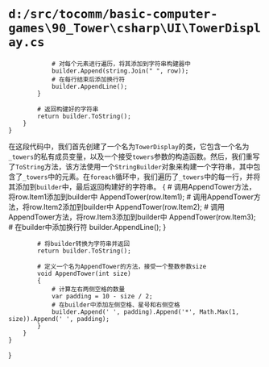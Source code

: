 # `d:/src/tocomm/basic-computer-games\90_Tower\csharp\UI\TowerDisplay.cs`

```
            # 对每个元素进行遍历，将其添加到字符串构建器中
            builder.Append(string.Join(" ", row));
            # 在每行结束后添加换行符
            builder.AppendLine();
        }

        # 返回构建好的字符串
        return builder.ToString();
    }
}
```

在这段代码中，我们首先创建了一个名为`TowerDisplay`的类，它包含一个名为`_towers`的私有成员变量，以及一个接受`towers`参数的构造函数。然后，我们重写了`ToString`方法，该方法使用一个`StringBuilder`对象来构建一个字符串，其中包含了`_towers`中的元素。在`foreach`循环中，我们遍历了`_towers`中的每一行，并将其添加到`builder`中，最后返回构建好的字符串。
            {
                # 调用AppendTower方法，将row.Item1添加到builder中
                AppendTower(row.Item1);
                # 调用AppendTower方法，将row.Item2添加到builder中
                AppendTower(row.Item2);
                # 调用AppendTower方法，将row.Item3添加到builder中
                AppendTower(row.Item3);
                # 在builder中添加换行符
                builder.AppendLine();
            }

            # 将builder转换为字符串并返回
            return builder.ToString();

            # 定义一个名为AppendTower的方法，接受一个整数参数size
            void AppendTower(int size)
            {
                # 计算左右两侧空格的数量
                var padding = 10 - size / 2;
                # 在builder中添加左侧空格、星号和右侧空格
                builder.Append(' ', padding).Append('*', Math.Max(1, size)).Append(' ', padding);
            }
        }
    }
}
```